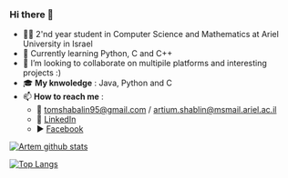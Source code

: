 ### Hi there 👋

- :student: 2'nd year student in Computer Science and Mathematics at Ariel University in Israel
- 🌱 Currently learning Python, C and C++
- 👯 I’m looking to collaborate on multipile platforms and interesting projects :)
- :mortar_board: **My knwoledge** : Java, Python and C
- 📫 **How to reach me** : 
  - :email: tomshabalin95@gmail.com / artium.shablin@msmail.ariel.ac.il
  - :office: [LinkedIn](https://www.linkedin.com/in/artem-shabalin-751724218/)
  - :arrow_forward: [Facebook](https://www.facebook.com/artem.shabalin.3/)


[![Artem github stats](https://github-readme-stats.vercel.app/api?username=MightyArty&count_private=true&show_icons=true&theme=dark&hide_rank=false)](https://github.com/anuraghazra/github-readme-stats)


[![Top Langs](https://github-readme-stats.vercel.app/api/top-langs/?username=MightyArty)](https://github.com/MightyArty/github-readme-stats)
